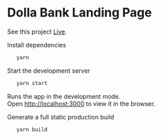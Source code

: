 # Dolla Bank Landing Page

See this project [Live](https://dolla-iamsuyash.vercel.app).

Install dependencies

```sh
   yarn
```

Start the development server

```sh
   yarn start
```

Runs the app in the development mode.\
Open [http://localhost:3000](http://localhost:3000) to view it in the browser.

Generate a full static production build

```sh
   yarn build
```
